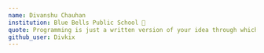 ```yaml
---
name: Divanshu Chauhan
institution: Blue Bells Public School 🚩
quote: Programming is just a written version of your idea through which you want to change the world.
github_user: Divkix
---
```

